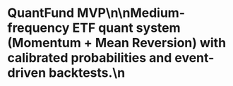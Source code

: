 # QuantFund MVP\n\nMedium-frequency ETF quant system (Momentum + Mean Reversion) with calibrated probabilities and event-driven backtests.\n